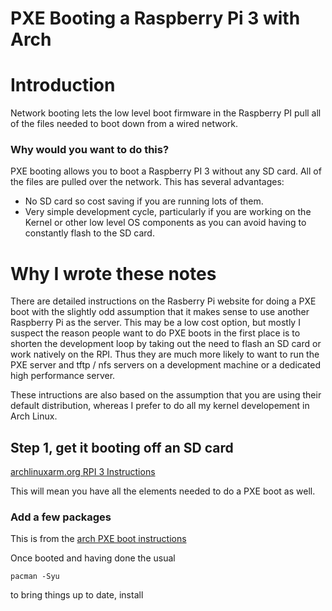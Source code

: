 # PXE Booting a Raspberry Pi 3 with Arch
# Introduction

Network booting lets the low level boot firmware in the Raspberry PI pull all of the files needed to boot down
from a wired network.

### Why would you want to do this?

PXE booting allows you to boot a Raspberry PI 3 without any SD card.  All of the files are pulled over the network.
This has several advantages:

- No SD card so cost saving if you are running lots of them.
- Very simple development cycle, particularly if you are working on the Kernel or other low level OS components as you can avoid having to constantly flash to the SD card.

# Why I wrote these notes

There are detailed instructions on the Rasberry Pi website for doing a PXE boot with the slightly odd assumption
that it makes sense to use another Raspberry Pi as the server.   This may be a low cost option, but mostly I suspect
the reason people want to do PXE boots in the first place is to shorten the development loop by taking out the
need to flash an SD card or work natively on the RPI.  Thus they are much more likely to want to run the PXE server
and tftp / nfs servers on a development machine or a dedicated high performance server.

These intructions are also based on the assumption that you are using their default distribution, whereas I
prefer to do all my kernel developement in Arch Linux.

## Step 1, get it booting off an SD card

[archlinuxarm.org RPI 3 Instructions](https://archlinuxarm.org/platforms/armv8/broadcom/raspberry-pi-3)

This will mean you have all the elements needed to do a PXE boot as well.

### Add a few packages

This is from the [arch PXE boot instructions](https://wiki.archlinux.org/index.php/PXE)

Once booted and having done the usual 
```
pacman -Syu
```
to bring things up to date, install
